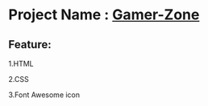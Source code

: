 # Project Name : [Gamer-Zone](https://mosharof-hossen.github.io/Gamer-Zone/)

## Feature: 

1.HTML

2.CSS

3.Font Awesome icon

